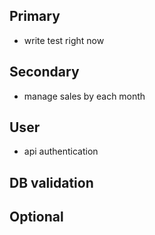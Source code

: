 ## Primary
- write test right now
## Secondary
- manage sales by each month
## User
- api authentication


## DB validation
## Optional
